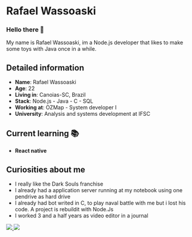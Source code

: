 # Rafael Wassoaski 

### Hello there 🖖

My name is Rafael Wassoaski, im a Node.js developer that likes to make some toys with Java once in a while.

## Detailed information

* **Name**: Rafael Wassoaski
* **Age**: 22
* **Living in**: Canoias-SC, Brazil
* **Stack**: Node.js - Java - C - SQL
* **Working at**: OZMap - System developer I
* **University**: Analysis and systems development at IFSC

## Current learning 📚
* **React native**

## Curiosities about me
* I really like the Dark Souls franchise
* I already had a application server running at my notebook using one pendrive as hard drive
* I already had bot writed in C, to play naval battle with me but i lost his code. A project is rebuildit with Node.Js
* I worked 3 and a half years as video editor in a journal

<div>
    <a target='_blank' href="https://www.instagram.com/meia._.noite/">
        <img src="https://img.shields.io/badge/Instagram-E4405F?style=for-the-badge&logo=instagram&logoColor=white">
    </a>
    <a target='_blank' href="https://www.linkedin.com/in/rafael-eduardo-meirelles-wassoaski-0b328015b/">
        <img src="https://img.shields.io/badge/LinkedIn-0077B5?style=for-the-badge&logo=linkedin&logoColor=white">
    </a>
</div>
